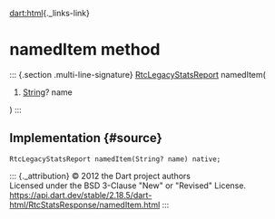 [dart:html](../../dart-html/dart-html-library){._links-link}

namedItem method
================

::: {.section .multi-line-signature}
[RtcLegacyStatsReport](../rtclegacystatsreport-class) namedItem(

1.  [String](../../dart-core/string-class)? name

)
:::

Implementation {#source}
--------------

``` {.language-dart data-language="dart"}
RtcLegacyStatsReport namedItem(String? name) native;
```

::: {._attribution}
© 2012 the Dart project authors\
Licensed under the BSD 3-Clause \"New\" or \"Revised\" License.\
<https://api.dart.dev/stable/2.18.5/dart-html/RtcStatsResponse/namedItem.html>
:::
